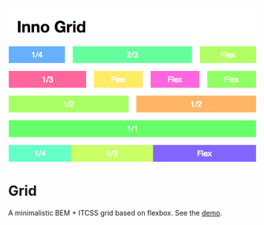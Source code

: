 <p align="center">
  <img src="https://github.com/stephan281094/grid/blob/master/example/screenshot.png"
    alt="Screenshot">
</p>

# Grid

A minimalistic BEM + ITCSS grid based on flexbox. See the
[demo](https://stephan281094.github.io/grid).
